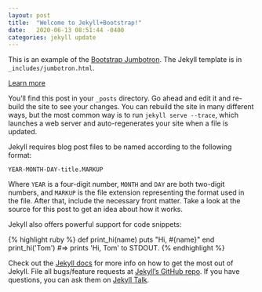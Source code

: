 ```yaml
---
layout: post
title:  "Welcome to Jekyll+Bootstrap!"
date:   2020-06-13 08:51:44 -0400
categories: jekyll update
---
```

This is an example of the [Bootstrap Jumbotron][jumbotron].  The Jekyll template is in `_includes/jumbotron.html`.

  <p class="lead">
    <a class="btn btn-primary btn-lg" href="https://getbootstrap.com/docs/4.0/components/jumbotron/" role="button">Learn more</a>
  </p>
  
You’ll find this post in your `_posts` directory. Go ahead and edit it and re-build the site to see your changes. You can rebuild the site in many different ways, but the most common way is to run `jekyll serve --trace`, which launches a web server and auto-regenerates your site when a file is updated.

Jekyll requires blog post files to be named according to the following format:

`YEAR-MONTH-DAY-title.MARKUP`

Where `YEAR` is a four-digit number, `MONTH` and `DAY` are both two-digit numbers, and `MARKUP` is the file extension representing the format used in the file. After that, include the necessary front matter. Take a look at the source for this post to get an idea about how it works.

Jekyll also offers powerful support for code snippets:

{% highlight ruby %}
def print_hi(name)
  puts "Hi, #{name}"
end
print_hi('Tom')
#=> prints 'Hi, Tom' to STDOUT.
{% endhighlight %}

Check out the [Jekyll docs][jekyll-docs] for more info on how to get the most out of Jekyll. File all bugs/feature requests at [Jekyll’s GitHub repo][jekyll-gh]. If you have questions, you can ask them on [Jekyll Talk][jekyll-talk].

[jekyll-docs]: https://jekyllrb.com/docs/home
[jekyll-gh]:   https://github.com/jekyll/jekyll
[jekyll-talk]: https://talk.jekyllrb.com/
[jumbotron]:   https://getbootstrap.com/docs/4.0/components/jumbotron/
